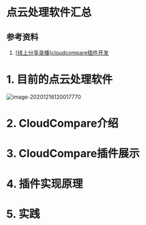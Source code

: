 # 点云处理软件汇总

## 参考资料

1. [[线上分享录播]cloudcompare插件开发](https://mp.weixin.qq.com/s?__biz=MzI0MDYxMDk0Ng%3D%3D&chksm=e919758cde6efc9ab8cc463eb901694a69681f54444917fd658b167bd1736c6f75e75715a8d1&idx=1&mid=2247487073&scene=21&sn=e56f7b808fe790559342bdf18aa764d0#wechat_redirect)



# 1. 目前的点云处理软件

![image-20201216120017770](https://cdn.jsdelivr.net/gh/lizhangjie316/img/2020/20201216120438.png)



# 2. CloudCompare介绍





# 3. CloudCompare插件展示





# 4. 插件实现原理





# 5. 实践